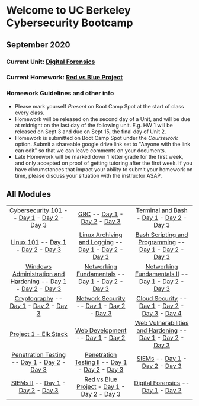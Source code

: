 # Welcome to UC Berkeley Cybersecurity Bootcamp
## September 2020

### Current Unit: [Digital Forensics](./Units/21-Digital-Forensics)

### Current Homework: [Red vs Blue Project](./HW/20-Red-vs.-Blue-Project)

### Homework Guidelines and other info
- Please mark yourself *Present* on Boot Camp Spot at the start of class every class.
- Homework will be released on the second day of a Unit, and will be due at midnight on the last day of the following unit. E.g. HW 1 will be released on Sept 3 and due on Sept 15, the final day of Unit 2.
- Homework is submitted on Boot Camp Spot under the *Coursework* option. Submit a shareable google drive link set to "Anyone with the link can edit" so that we can leave comments on your documents.
- Late Homework will be marked down 1 letter grade for the first week, and only accepted on proof of getting tutoring after the first week. If you have circumstances that impact your ability to submit your homework on time, please discuss your situation with the instructor ASAP.

## All Modules
| | | |
|:---:|:---:|:---:|
| [Cybersecurity 101](./Units/01-Cybersecurity-101) -- [Day 1](./Units/01-Cybersecurity-101/1) - [Day 2](./Units/01-Cybersecurity-101/2) - [Day 3](./Units/01-Cybersecurity-101/3) | [GRC](./Units/02-GRC) -- [Day 1](./Units/02-GRC/1) - [Day 2](./Units/02-GRC/2) - [Day 3](./Units/02-GRC/3) | [Terminal and Bash](./Units/03-Terminal-and-Bash) - [Day 1](./Units/03-Terminal-and-Bash/1) - [Day 2](./Units/03-Terminal-and-Bash/2) - [Day 3](./Units/03-Terminal-and-Bash/3) |
| [Linux 101](./Units/04-Linux-SysAdmin-Fundamentals) -- [Day 1](./Units/04-Linux-SysAdmin-Fundamentals/1) - [Day 2](./Units/04-Linux-SysAdmin-Fundamentals/2) - [Day 3](./Units/04-Linux-SysAdmin-Fundamentals/3) | [Linux Archiving and Logging](./Units/05-Archiving-and-Logging-Data) -- [Day 1](./Units/05-Archiving-and-Logging-Data/1) - [Day 2](./Units/05-Archiving-and-Logging-Data/2) - [Day 3](./Units/05-Archiving-and-Logging-Data/3) | [Bash Scripting and Programming](./Units/06-Bash-Scripting-and-Programming) -- [Day 1](./Units/06-Bash-Scripting-and-Programming/1) - [Day 2](./Units/06-Bash-Scripting-and-Programming/2) - [Day 3](./Units/06-Bash-Scripting-and-Programming/3) |
| [Windows Administration and Hardening](./Units/07-Windows-Administration-and-Hardening/) -- [Day 1](./Units/07-Windows-Administration-and-Hardening/1) - [Day 2](./Units/07-Windows-Administration-and-Hardening/2) - [Day 3](./Units/07-Windows-Administration-and-Hardening/3) | [Networking Fundamentals](./Units/08-Networking-Fundamentals/) -- [Day 1](./Units/08-Networking-Fundamentals/1) - [Day 2](./Units/08-Networking-Fundamentals/2) - [Day 3](./Units/08-Networking-Fundamentals/3) |  [Networking Fundamentals II](./Units/09-Networking-Fundamentals-II-and-CTF-Review/) -- [Day 1](./Units/09-Networking-Fundamentals-II-and-CTF-Review/1) - [Day 2](./Units/09-Networking-Fundamentals-II-and-CTF-Review/2) - [Day 3](./Units/09-Networking-Fundamentals-II-and-CTF-Review/3) |
| [Cryptography](./Units/10-Cryptography) -- [Day 1](./Units/10-Cryptography/1) - [Day 2](./Units/10-Cryptography/2) - [Day 3](./Units/10-Cryptography/3) | [Network Security](./Units/11-Network-Security) -- [Day 1](./Units/11-Network-Security/1) - [Day 2](./Units/11-Network-Security/2) - [Day 3](./Units/11-Network-Security/3) | [Cloud Security](./Units/12-Cloud-Security) -- [Day 1](./Units/12-Cloud-Security/1) - [Day 2](./Units/12-Cloud-Security/2) - [Day 3](./Units/12-Cloud-Security/3) - [Day 4](./Units/12-Cloud-Security/4) |
| [Project 1 - Elk Stack](./Units/13-Elk-Stack-Project) | [Web Development](./Units/14-Web-Development) -- [Day 1](./Units/14-Web-Development/1) - [Day 2](./Units/14-Web-Development/2) | [Web Vulnerabilities and Hardening](./Units/15-Web-Vulnerabilities-and-Hardening) -- [Day 1](./Units/15-Web-Vulnerabilities-and-Hardening/1) - [Day 2](./Units/15-Web-Vulnerabilities-and-Hardening/2) - [Day 3](./Units/15-Web-Vulnerabilities-and-Hardening/3) |
| [Penetration Testing](./Units/16-Penetration-Testing) -- [Day 1](./Units/16-Penetration-Testing/1) - [Day 2](./Units/16-Penetration-Testing/2) - [Day 3](./Units/16-Penetration-Testing/3) | [Penetration Testing II](./Units/17-Penetration-Testing-2) -- [Day 1](./Units/17-Penetration-Testing-2/1) - [Day 2](./Units/17-Penetration-Testing-2/2) - [Day 3](./Units/17-Penetration-Testing-2/3) | [SIEMs](./Units/18-SIEMs) -- [Day 1](./Units/18-SIEMs/1) - [Day 2](./Units/18-SIEMs/2) - [Day 3](./Units/18-SIEMs/3) |
| [SIEMs II](./Units/19-SIEMs-2) -- [Day 1](./Units/19-SIEMs-2/1) - [Day 2](./Units/19-SIEMs-2/2) - [Day 3](./Units/19-SIEMs-2/3) | [Red vs Blue Project](Units/20-Red-vs.-Blue-Project) - [Day 1](Units/20-Red-vs.-Blue-Project/Activities/Day_1) - [Day 2](Units/20-Red-vs.-Blue-Project/Activities/Day_2) - [Day 3](Units/20-Red-vs.-Blue-Project/Activities/Day_3) | [Digital Forensics](Units/21-Digital-Forensics) -- [Day 1](Units/21-Digital-Forensics/1) - [Day 2](Units/21-Digital-Forensics/2) |